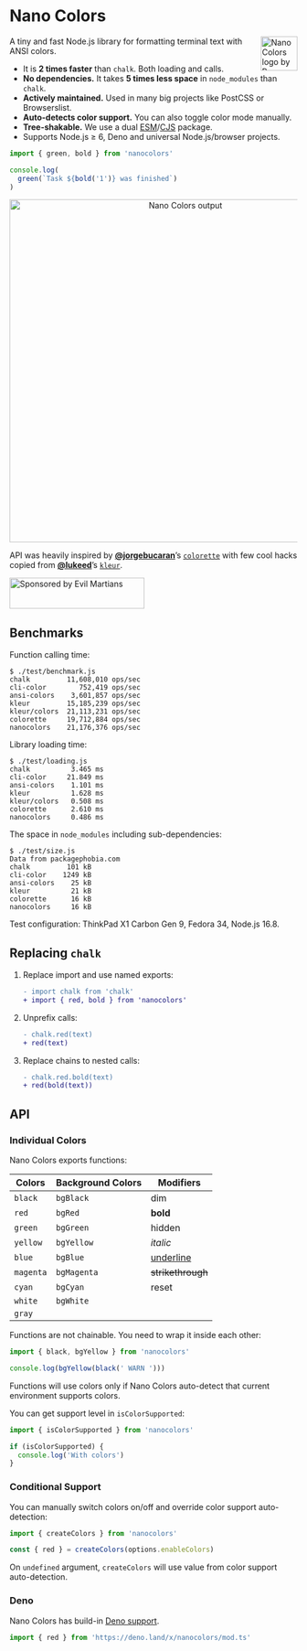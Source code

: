 # Nano Colors

<img align="right" width="64" height="60"
     src="./img/logo.svg"
     title="Nano Colors logo by Roman Shamin">

A tiny and fast Node.js library for formatting terminal text with ANSI colors.

* It is **2 times faster** than `chalk`. Both loading and calls.
* **No dependencies.** It takes **5 times less space** in `node_modules`
  than `chalk`.
* **Actively maintained.** Used in many big projects
  like PostCSS or Browserslist.
* **Auto-detects color support.** You can also toggle color mode manually.
* **Tree-shakable.** We use a dual [ESM]/[CJS] package.
* Supports Node.js ≥ 6, Deno and universal Node.js/browser projects.

```js
import { green, bold } from 'nanocolors'

console.log(
  green(`Task ${bold('1')} was finished`)
)
```

<p align="center">
  <img src="./img/example.png" alt="Nano Colors output" width="600">
</p>

API was heavily inspired
by [**@jorgebucaran**](https://github.com/jorgebucaran/)’s
[`colorette`](https://github.com/jorgebucaran/colorette) with few cool hacks
copied from [**@lukeed**](https://github.com/lukeed/)’s
[`kleur`](https://github.com/lukeed/kleur).

<a href="https://evilmartians.com/?utm_source=nanocolors">
  <img src="https://evilmartians.com/badges/sponsored-by-evil-martians.svg"
       alt="Sponsored by Evil Martians" width="236" height="54">
</a>

[ESM]: https://github.com/ai/nanocolors/blob/main/index.js
[CJS]: https://github.com/ai/nanocolors/blob/main/index.cjs


## Benchmarks

Function calling time:

```
$ ./test/benchmark.js
chalk         11,608,010 ops/sec
cli-color        752,419 ops/sec
ansi-colors    3,601,857 ops/sec
kleur         15,185,239 ops/sec
kleur/colors  21,113,231 ops/sec
colorette     19,712,884 ops/sec
nanocolors    21,176,376 ops/sec
```

Library loading time:

```
$ ./test/loading.js
chalk          3.465 ms
cli-color     21.849 ms
ansi-colors    1.101 ms
kleur          1.628 ms
kleur/colors   0.508 ms
colorette      2.610 ms
nanocolors     0.486 ms
```

The space in `node_modules` including sub-dependencies:

```
$ ./test/size.js
Data from packagephobia.com
chalk         101 kB
cli-color    1249 kB
ansi-colors    25 kB
kleur          21 kB
colorette      16 kB
nanocolors     16 kB
```

Test configuration: ThinkPad X1 Carbon Gen 9, Fedora 34, Node.js 16.8.

## Replacing `chalk`

1. Replace import and use named exports:

   ```diff
   - import chalk from 'chalk'
   + import { red, bold } from 'nanocolors'
   ```

2. Unprefix calls:

   ```diff
   - chalk.red(text)
   + red(text)
   ```

3. Replace chains to nested calls:

   ```diff
   - chalk.red.bold(text)
   + red(bold(text))
   ```


## API

### Individual Colors

Nano Colors exports functions:

| Colors    | Background Colors   | Modifiers         |
| --------- | ------------------- | ----------------- |
| `black`   | `bgBlack`           | dim               |
| `red`     | `bgRed`             | **bold**          |
| `green`   | `bgGreen`           | hidden            |
| `yellow`  | `bgYellow`          | _italic_          |
| `blue`    | `bgBlue`            | <u>underline</u>  |
| `magenta` | `bgMagenta`         | ~~strikethrough~~ |
| `cyan`    | `bgCyan`            | reset             |
| `white`   | `bgWhite`           |                   |
| `gray`    |                     |                   |

Functions are not chainable. You need to wrap it inside each other:

```js
import { black, bgYellow } from 'nanocolors'

console.log(bgYellow(black(' WARN ')))
```

Functions will use colors only if Nano Colors auto-detect that current
environment supports colors.

You can get support level in `isColorSupported`:

```js
import { isColorSupported } from 'nanocolors'

if (isColorSupported) {
  console.log('With colors')
}
```


### Conditional Support

You can manually switch colors on/off and override color support auto-detection:

```js
import { createColors } from 'nanocolors'

const { red } = createColors(options.enableColors)
```

On `undefined` argument, `createColors` will use value
from color support auto-detection.


### Deno

Nano Colors has build-in [Deno support](https://deno.land/x/nanocolors).

```js
import { red } from 'https://deno.land/x/nanocolors/mod.ts'
```
